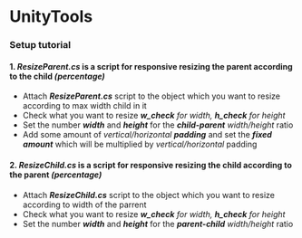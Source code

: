 # UnityTools
### Setup tutorial
#### 1. *ResizeParent.cs* is a script for responsive resizing the parent according to the child *(percentage)*
- Attach ***ResizeParent.cs*** script to the object which you want to resize according to max width child in it
- Check what you want to resize ***w_check** for width, **h_check** for height*
- Set the number ***width*** and ***height*** for the ***child-parent*** *width/height* ratio
- Add some amount of *vertical/horizontal* ***padding*** and set the ***fixed amount*** which will be multiplied by *vertical/horizontal* padding
#### 2. *ResizeChild.cs* is a script for responsive resizing the child according to the parent *(percentage)*
- Attach ***ResizeChild.cs*** script to the object which you want to resize according to width of the parrent
- Check what you want to resize ***w_check** for width, **h_check** for height*
- Set the number ***width*** and ***height*** for the ***parent-child*** *width/height* ratio
